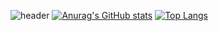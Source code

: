 ![header](https://capsule-render.vercel.app/api?type=waving&color=auto&height=300&section=header&text=na-r0%20github&fontSize=90)
[![Anurag's GitHub stats](https://github-readme-stats.vercel.app/api?username=na-r0)](https://github.com/na-r0/github-readme-stats)
[![Top Langs](https://github-readme-stats.vercel.app/api/top-langs/?username=na-r0&layout=compact)](https://github.com/na-r0/github-readme-stats)
